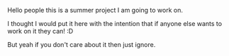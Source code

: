 Hello people this is a summer project I am going to work on.

I thought I would put it here with the intention that if anyone else wants to work on it they can! :D

But yeah if you don't care about it then just ignore.